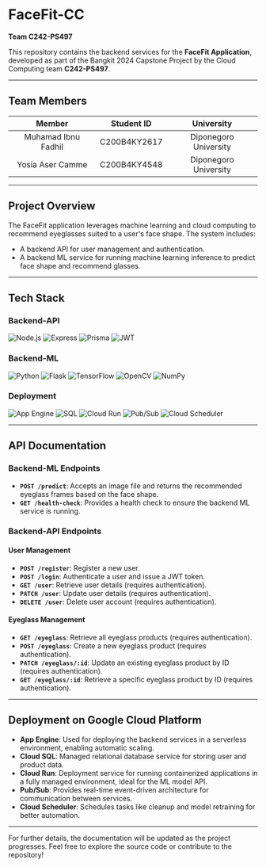 # FaceFit-CC  
**Team C242-PS497**  

This repository contains the backend services for the **FaceFit Application**, developed as part of the Bangkit 2024 Capstone Project by the Cloud Computing team **C242-PS497**.

---

## **Team Members**

|       Member       |  Student ID  |      University      |
| :-----------------: | :----------: | :-------------------: |
| Muhamad Ibnu Fadhil | C200B4KY2617 | Diponegoro University |
|  Yosia Aser Camme  | C200B4KY4548 | Diponegoro University |

---

## **Project Overview**  
The FaceFit application leverages machine learning and cloud computing to recommend eyeglasses suited to a user's face shape. The system includes:  
- A backend API for user management and authentication.  
- A backend ML service for running machine learning inference to predict face shape and recommend glasses.  

---

## **Tech Stack**

### **Backend-API**  
![Node.js](https://img.shields.io/badge/Node.js-339933?style=for-the-badge&logo=node.js&logoColor=white) ![Express](https://img.shields.io/badge/Express-000000?style=for-the-badge&logo=express&logoColor=white) ![Prisma](https://img.shields.io/badge/Prisma-2D3748?style=for-the-badge&logo=prisma&logoColor=white) ![JWT](https://img.shields.io/badge/JWT-000000?style=for-the-badge&logo=javascript&logoColor=white)  

### **Backend-ML**  
![Python](https://img.shields.io/badge/Python-3776AB?style=for-the-badge&logo=python&logoColor=white) ![Flask](https://img.shields.io/badge/Flask-000000?style=for-the-badge&logo=flask&logoColor=white) ![TensorFlow](https://img.shields.io/badge/TensorFlow-FF6F00?style=for-the-badge&logo=tensorflow&logoColor=white) ![OpenCV](https://img.shields.io/badge/OpenCV-5C3B6D?style=for-the-badge&logo=opencv&logoColor=white) ![NumPy](https://img.shields.io/badge/NumPy-013243?style=for-the-badge&logo=numpy&logoColor=white)  

### **Deployment**  
![App Engine](https://img.shields.io/badge/App_Engine-4285F4?style=for-the-badge&logo=google-cloud&logoColor=white) ![SQL](https://img.shields.io/badge/SQL-4285F4?style=for-the-badge&logo=google-cloud&logoColor=white) ![Cloud Run](https://img.shields.io/badge/Cloud_Run-4285F4?style=for-the-badge&logo=google-cloud&logoColor=white) ![Pub/Sub](https://img.shields.io/badge/Pub/Sub-4285F4?style=for-the-badge&logo=google-cloud&logoColor=white) ![Cloud Scheduler](https://img.shields.io/badge/Cloud_Scheduler-4285F4?style=for-the-badge&logo=google-cloud&logoColor=white)  

---

## **API Documentation**  

### **Backend-ML Endpoints**
- **`POST /predict`**: Accepts an image file and returns the recommended eyeglass frames based on the face shape.
- **`GET /health-check`**: Provides a health check to ensure the backend ML service is running.

### **Backend-API Endpoints**
#### **User Management**
- **`POST /register`**: Register a new user.
- **`POST /login`**: Authenticate a user and issue a JWT token.  
- **`GET /user`**: Retrieve user details (requires authentication).
- **`PATCH /user`**: Update user details (requires authentication).
- **`DELETE /user`**: Delete user account (requires authentication).

#### **Eyeglass Management**
- **`GET /eyeglass`**: Retrieve all eyeglass products (requires authentication).
- **`POST /eyeglass`**: Create a new eyeglass product (requires authentication).
- **`PATCH /eyeglass/:id`**: Update an existing eyeglass product by ID (requires authentication).
- **`GET /eyeglass/:id`**: Retrieve a specific eyeglass product by ID (requires authentication).

---

## **Deployment on Google Cloud Platform**

- **App Engine**: Used for deploying the backend services in a serverless environment, enabling automatic scaling.
- **Cloud SQL**: Managed relational database service for storing user and product data.
- **Cloud Run**: Deployment service for running containerized applications in a fully managed environment, ideal for the ML model API.
- **Pub/Sub**: Provides real-time event-driven architecture for communication between services.
- **Cloud Scheduler**: Schedules tasks like cleanup and model retraining for better automation.

---

For further details, the documentation will be updated as the project progresses. Feel free to explore the source code or contribute to the repository!
